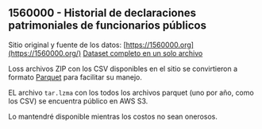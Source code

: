 ## 1560000 - Historial de declaraciones patrimoniales de funcionarios públicos

Sitio original y fuente de los datos: [https://1560000.org](https://1560000.org/)
[Dataset completo en un solo archivo](https://s3.amazonaws.com/1560000/1560000.tar.lzma)

Loss archivos ZIP con los CSV disponibles en el sitio se convirtieron a formato [Parquet](https://parquet.apache.org/) para facilitar su manejo. 

EL archivo `tar.lzma` con los todos los archivos parquet (uno por año, como los CSV) se encuentra público en AWS S3. 

Lo mantendré disponible mientras los costos no sean onerosos. 
